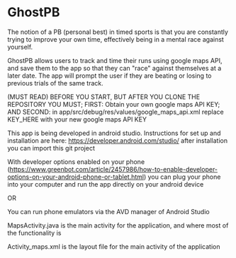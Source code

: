 # GhostPB

The notion of a PB (personal best) in timed sports is that you are constantly trying to improve your own time,
effectively being in a mental race against yourself. 

GhostPB allows users to track and time their runs using google maps API, and save them to the app so that they can "race" against
themselves at a later date. The app will prompt the user if they are beating or losing to previous trials of the same track. 

(MUST READ) BEFORE YOU START, BUT AFTER YOU CLONE THE REPOSITORY YOU MUST;
FIRST: Obtain your own google maps API KEY; AND
SECOND: in app/src/debug/res/values/google_maps_api.xml replace KEY_HERE with your new google maps API KEY

This app is being developed in android studio. Instructions for set up and installation are here: 
https://developer.android.com/studio/
after installation you can import this git project

With developer options enabled on your phone (https://www.greenbot.com/article/2457986/how-to-enable-developer-options-on-your-android-phone-or-tablet.html)
you can plug your phone into your computer and run the app directly on your android device 

OR

You can run phone emulators via the AVD manager of Android Studio


MapsActivity.java is the main activity for the application, and where most of the functionality is

Activity_maps.xml is the layout file for the main activity of the application

